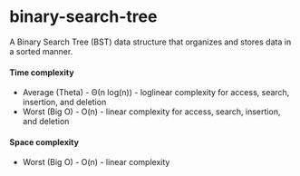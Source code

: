 # binary-search-tree
A Binary Search Tree (BST) data structure that organizes and stores data in a sorted manner.

#### Time complexity

- Average (Theta) - Θ(n log(n)) - loglinear complexity for access, search, insertion, and deletion
- Worst (Big O) - O(n) - linear complexity for access, search, insertion, and deletion

#### Space complexity

- Worst (Big O) - O(n) - linear complexity

